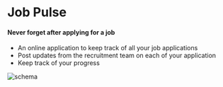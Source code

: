 # Job Pulse

#### Never forget after applying for a job

- An online application to keep track of all your job applications
- Post updates from the recruitment team on each of your application
- Keep track of your progress

![schema](https://github.com/Pranshu1902/JobPulse/assets/70687348/1c94f563-c572-4281-bf86-e290f8a06664)
